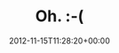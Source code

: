 ---
retweeted: false
source: <a href="http://twitter.com" rel="nofollow">Twitter Web Client</a>
entities:
  hashtags: []
  symbols: []
  user_mentions: []
  urls:
  - url: http://t.co/bc5rBJBr
    expanded_url: http://www.nilskoppruch.de/kondolenz/
    display_url: nilskoppruch.de/kondolenz/
    indices:
    - '8'
    - '28'
display_text_range:
- '0'
- '28'
favorite_count: '0'
id_str: '269039122784583680'
truncated: false
retweet_count: '0'
id: '269039122784583680'
possibly_sensitive: false
created_at: Thu Nov 15 11:28:20 +0000 2012
favorited: false
full_text: Oh. :-(
lang: und
quote_url: http://www.nilskoppruch.de/kondolenz/
tags:
- pesos:twitter
date: '2012-11-15T11:28:20+00:00'
src: https://twitter.com/bascht/status/269039122784583680
original_url: https://twitter.com/bascht/status/269039122784583680
type: twitter_tweet
text: Oh. :-(
title: Oh. :-(

---